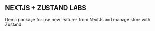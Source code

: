 ## NEXTJS + ZUSTAND LABS

Demo package for use new features from NextJs and manage store with Zustand.
